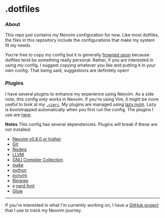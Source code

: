# .dotfiles
### About
This repo just contains my Neovim configuration for now. Like most dotfiles, the files in this repository include the configurations that make my system fit my needs.

You're free to copy my config but it is generally [frowned upon](https://github.com/romainl/idiomatic-vimrc) because dotfiles tend be something really personal. Rather, if you are interested in using my config, I suggest copying whatever you like and putting it in your own config.
That being said, suggestions are definitely open!

### Plugins
I have several plugins to enhance my experience using Neovim. As a side note, this config only works in Neovim. If you're using Vim, it might be more useful to look at my [`.vimrc`](/.vimrc).
My plugins are managed using [lazy.nvim](https://github.com/folke/lazy.nvim). Lazy is bootstrapped automatically when you first run the config.
The plugins I use are [here](https://github.com/UnrealApex/dotfiles/blob/main/lua/core/plugins.lua).

**Notes**
This config has several dependencies. Plugins will break if these are not installed:

- [Neovim v0.8.0 or higher](https://github.com/neovim/neovim)
- [Git](https://git-scm.com/)
- [Nodejs](https://nodejs.org/en/)
- [LLVM](https://www.llvm.org/)
- [GNU Compiler Collection](https://gcc.gnu.org/)
- [make](https://www.gnu.org/software/make/)
- [python](https://www.python.org/)
- [pynvim](https://github.com/neovim/pynvim)
- [Ripgrep](https://github.com/BurntSushi/ripgrep)
- a [nerd font](https://github.com/ryanoasis/nerd-fonts)
- [Glow](https://github.com/charmbracelet/glow)

---
If you're interested in what I'm currently working on, I have a [GitHub project](https://github.com/users/UnrealApex/projects/2) that I use to track my Neovim journey.
